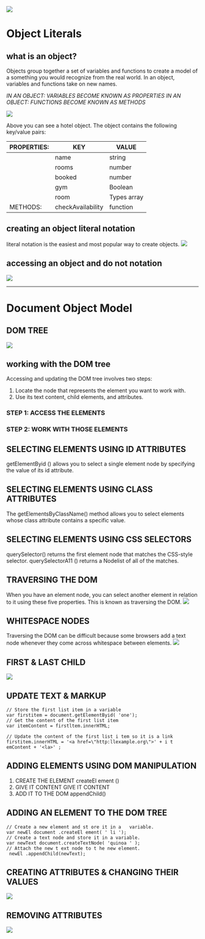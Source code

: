 ![](https://cinthialandia.com/static/9552d93ccef2bbf4c684216667071835/ee604/objects.png)

# Object Literals
## what is an object?
Objects group together a set of variables and functions to create a model 
of a something you would recognize from the real world. In an object, 
variables and functions take on new names.

*IN AN OBJECT: VARIABLES BECOME KNOWN AS PROPERTIES*
*IN AN OBJECT: FUNCTIONS BECOME KNOWN AS METHODS*

![](read6p1.png)

Above you can see a hotel object. The object 
contains the following key/value pairs: 

|PROPERTIES: |KEY              | VALUE     |  
|------------|-----------------|-----------|
|            |name             | string    |
|            |rooms            | number    |
|            |booked           | number    |
|            |gym              | Boolean   |
|            |room             |Types array|
|METHODS:    |checkAvailability| function  |


## creating an object literal notation 
literal notation is the easiest and most popular way to create objects.
![](rea6p2.png)

## accessing an object and do not notation 
![](rea6p3.png)

--------------------------


# Document Object Model

## DOM TREE 
![](https://cf.ppt-online.org/files/slide/l/lG6hjyFR8carDYH7oVAtPW3exEOg0sSpQ1JKfm/slide-4.jpg)

## working with the DOM tree
Accessing and updating the DOM tree involves two steps: 
1. Locate the node that represents the element you want to work with. 
2. Use its text content, child elements, and attributes. 

### STEP 1: ACCESS THE ELEMENTS 
### STEP 2: WORK WITH THOSE ELEMENTS

## SELECTING ELEMENTS USING ID ATTRIBUTES
 getElementByid () allows you 
to select a single element node 
by specifying the value of its 
id attribute. 

## SELECTING ELEMENTS USING CLASS ATTRIBUTES
The getElementsByClassName() 
method allows you to select 
elements whose class attribute 
contains a specific value. 

## SELECTING ELEMENTS USING CSS SELECTORS 
querySelector() returns 
the first element node that 
matches the CSS-style selector. 
querySelectorA11 () returns a 
Nodelist of all of the matches. 

## TRAVERSING THE DOM
When you have an element node, you can select 
another element in relation to it using these five 
properties. This is known as traversing the DOM. 
![](rea6p4.png)

## WHITESPACE NODES
Traversing the DOM can be difficult because 
some browsers add a text node whenever they 
come across whitespace between elements. 
![](rea6p5.png)

## FlRST & LAST CHILD
![](rea6p6.png)

## UPDATE TEXT & MARKUP

   ```
  // Store the first list item in a variable 
var firstitem = document.getElementByid( 'one'); 
// Get the content of the first list item 
var itemContent = firstltem.innerHTML; 

// Update the content of the first list i tem so it is a link 
firstitem.innerHTML = '<a href=\"http:llexample.org\">' + i t emContent + '<la>' ;
   ```

## ADDING ELEMENTS USING DOM MANIPULATION
1. CREATE THE ELEMENT 
createEl ement () 
2. GIVE IT CONTENT
GIVE IT CONTENT
3. ADD IT TO THE DOM
appendChild() 

## ADDING AN ELEMENT TO THE DOM TREE 
  
   ```
  // Create a new element and st ore it in a   variable. 
   var newEl document .createEl ement( ' li '); 
   // Create a text node and store it in a variable. 
   var newText document.createTextNode( 'quinoa ' ); 
   // Attach the new t ext node to t he new element. 
    newEl .appendChild(newText); 
   ```
## CREATING ATTRIBUTES & CHANGING THEIR VALUES
![](rea6p7.png)
## REMOVING ATTRIBUTES
![](rea6p8.png)